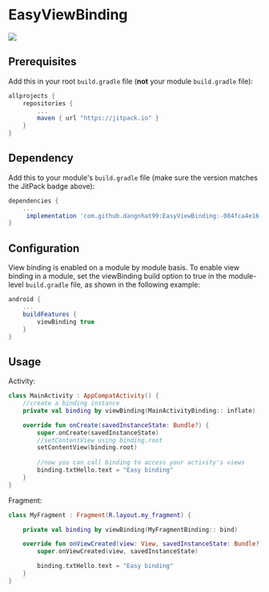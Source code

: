 # EasyViewBinding

[![](https://jitpack.io/v/dangnhat99/EasyViewBinding.svg)](https://jitpack.io/#dangnhat99/EasyViewBinding)

## Prerequisites

Add this in your root `build.gradle` file (**not** your module `build.gradle` file):

```gradle
allprojects {
	repositories {
		...
		maven { url "https://jitpack.io" }
	}
}
```

## Dependency

Add this to your module's `build.gradle` file (make sure the version matches the JitPack badge above):

```gradle
dependencies {
	...
	 implementation 'com.github.dangnhat99:EasyViewBinding:-084fca4e16-1'
}
```

## Configuration

View binding is enabled on a module by module basis. 
To enable view binding in a module, set the viewBinding build option to true in the 
module-level `build.gradle` file, as shown in the following example:

```gradle
android {
    ...
    buildFeatures {
        viewBinding true
    }
}
```


## Usage

Activity:

``` kotlin
class MainActivity : AppCompatActivity() {
    //create a binding instance
    private val binding by viewBinding(MainActivityBinding:: inflate)

    override fun onCreate(savedInstanceState: Bundle?) {
        super.onCreate(savedInstanceState)
        //setContentView using binding.root
        setContentView(binding.root)
        
        //now you can call binding to access your activity's views
        binding.txtHello.text = "Easy binding"
    }
}
```
Fragment:

``` kotlin
class MyFragment : Fragment(R.layout.my_fragment) {

    private val binding by viewBinding(MyFragmentBinding:: bind)

    override fun onViewCreated(view: View, savedInstanceState: Bundle?) {
        super.onViewCreated(view, savedInstanceState)

        binding.txtHello.text = "Easy binding"
    }
}
```
